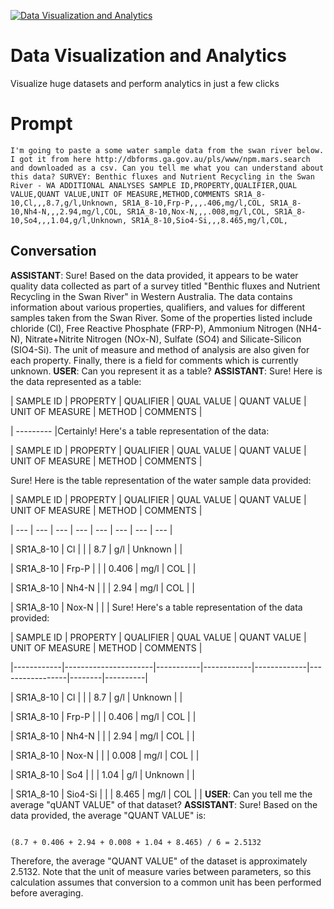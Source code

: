 
[![Data Visualization and Analytics](https://flow-user-images.s3.us-west-1.amazonaws.com/prompt/4075db32-964e-460c-951e-987240e35290/1689128585206)]()
# Data Visualization and Analytics 
Visualize huge datasets and perform analytics in just a few clicks

# Prompt

```
I'm going to paste a some water sample data from the swan river below. I got it from here http://dbforms.ga.gov.au/pls/www/npm.mars.search and downloaded as a csv. Can you tell me what you can understand about this data? SURVEY: Benthic fluxes and Nutrient Recycling in the Swan River - WA ADDITIONAL ANALYSES SAMPLE ID,PROPERTY,QUALIFIER,QUAL VALUE,QUANT VALUE,UNIT OF MEASURE,METHOD,COMMENTS SR1A_8-10,Cl,,,8.7,g/l,Unknown, SR1A_8-10,Frp-P,,,.406,mg/l,COL, SR1A_8-10,Nh4-N,,,2.94,mg/l,COL, SR1A_8-10,Nox-N,,,.008,mg/l,COL, SR1A_8-10,So4,,,1.04,g/l,Unknown, SR1A_8-10,Sio4-Si,,,8.465,mg/l,COL,
```

## Conversation

**ASSISTANT**: Sure! Based on the data provided, it appears to be water quality data collected as part of a survey titled "Benthic fluxes and Nutrient Recycling in the Swan River" in Western Australia. The data contains information about various properties, qualifiers, and values for different samples taken from the Swan River. Some of the properties listed include chloride (Cl), Free Reactive Phosphate (FRP-P), Ammonium Nitrogen (NH4-N), Nitrate+Nitrite Nitrogen (NOx-N), Sulfate (SO4) and Silicate-Silicon (SIO4-Si). The unit of measure and method of analysis are also given for each property. Finally, there is a field for comments which is currently unknown.
**USER**: Can you represent it as a table?
**ASSISTANT**: Sure! Here is the data represented as a table:



| SAMPLE ID | PROPERTY         | QUALIFIER | QUAL VALUE | QUANT VALUE | UNIT OF MEASURE | METHOD | COMMENTS |

| --------- |Certainly! Here's a table representation of the data:



| SAMPLE ID | PROPERTY | QUALIFIER | QUAL VALUE | QUANT VALUE | UNIT OF MEASURE | METHOD | COMMENTS |

Sure! Here is the table representation of the water sample data provided:



| SAMPLE ID | PROPERTY | QUALIFIER | QUAL VALUE | QUANT VALUE | UNIT OF MEASURE | METHOD | COMMENTS |

| --- | --- | --- | --- | --- | --- | --- | --- |

| SR1A_8-10 | Cl | | | 8.7 | g/l | Unknown | | 

| SR1A_8-10 | Frp-P | | | 0.406 | mg/l | COL | |

| SR1A_8-10 | Nh4-N | | | 2.94 | mg/l | COL | |

| SR1A_8-10 | Nox-N | | | Sure! Here's a table representation of the data provided:



| SAMPLE ID  | PROPERTY             | QUALIFIER | QUAL VALUE | QUANT VALUE | UNIT OF MEASURE | METHOD | COMMENTS |

|------------|----------------------|-----------|------------|-------------|-----------------|--------|----------|

| SR1A_8-10  | Cl                   |           |            | 8.7         | g/l             | Unknown |          |

| SR1A_8-10  | Frp-P                 |           |            | 0.406       | mg/l            | COL    |          |

| SR1A_8-10  | Nh4-N                |           |            | 2.94        | mg/l            | COL    |          |

| SR1A_8-10  | Nox-N                |           |            | 0.008       | mg/l            | COL    |          |

| SR1A_8-10  | So4                  |           |            | 1.04        | g/l             | Unknown |          |

| SR1A_8-10  | Sio4-Si              |           |            | 8.465       | mg/l            | COL    |          |
**USER**: Can you tell me the average "qUANT VALUE" of that dataset?
**ASSISTANT**: Sure! Based on the data provided, the average "QUANT VALUE" is:



```

(8.7 + 0.406 + 2.94 + 0.008 + 1.04 + 8.465) / 6 = 2.5132

```



Therefore, the average "QUANT VALUE" of the dataset is approximately 2.5132. Note that the unit of measure varies between parameters, so this calculation assumes that conversion to a common unit has been performed before averaging.


